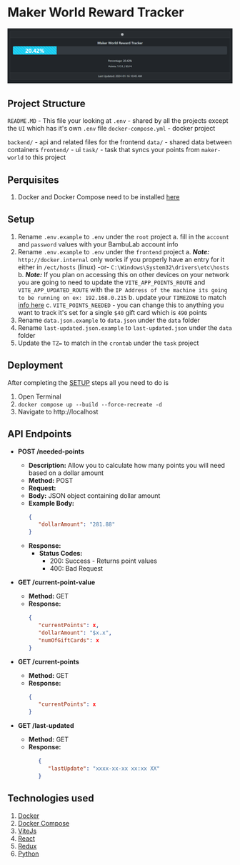 # Maker World Reward Tracker

![Alt text](image.png)

## Project Structure

`README.MD` - This file your looking at
`.env` - shared by all the projects except the `UI` which has it's own `.env` file
`docker-compose.yml` - docker project

`backend/` - api and related files for the frontend
`data/` - shared data between containers
`frontend/` - ui
`task/` - task that syncs your points from `maker-world` to this project

## Perquisites
1. Docker and Docker Compose need to be installed [here](https://docs.docker.com/get-docker/)

## Setup
1. Rename `.env.example` to `.env` under the `root` project
   a. fill in the `account` and `password` values with your BambuLab account info
2. Rename `.env.example` to `.env` under the `frontend` project
   a. ***Note:*** `http://docker.internal` only works if you properly have an entry for it either in `/ect/hosts` (linux) -or- `C:\Windows\System32\drivers\etc\hosts`
   b. ***Note:*** If you plan on accessing this on other devices on your network you are going to need to update the `VITE_APP_POINTS_ROUTE` and `VITE_APP_UPDATED_ROUTE` with the `IP Address of the machine its going to be running on ex: 192.168.0.215`
   b. update your `TIMEZONE` to match [info here](https://en.wikipedia.org/wiki/List_of_tz_database_time_zones#List)
   c. `VITE_POINTS_NEEDED` - you can change this to anything you want to track it's set for a single `$40` gift card which is `490` points
3. Rename `data.json.example` to `data.json` under the `data` folder 
4. Rename `last-updated.json.example` to `last-updated.json` under the `data` folder
5. Update the `TZ=` to match in the `crontab` under the `task` project

## Deployment
After completing the [SETUP](#Setup) steps all you need to do is

1. Open Terminal
2. `docker compose up --build --force-recreate -d`
3. Navigate to http://localhost

## API Endpoints

* **POST /needed-points**

  * **Description:** Allow you to calculate how many points you will need based on a dollar amount
  * **Method:** POST
  * **Request:**
   * **Body:** JSON object containing dollar amount
   * **Example Body:**
      ```json
      {
         "dollarAmount": "281.88"
      }
      ```
  * **Response:**
    * **Status Codes:**
      * 200: Success - Returns point values
      * 400: Bad Request
    

* **GET /current-point-value**
   * **Method:** GET
   * **Response:**
      ```json
      {
         "currentPoints": x,
         "dollarAmount": "$x.x",
         "numOfGiftCards": x
      }
      ```
* **GET /current-points**
   * **Method:** GET
   * **Response:**
      ```json
      {
         "currentPoints": x
      }
      ```
* **GET /last-updated**
   * **Method:** GET
   * **Response:**
      ```json
         {
            "lastUpdate": "xxxx-xx-xx xx:xx XX"
         }
      ```


## Technologies used

1. [Docker](https://docker.com/)
2. [Docker Compose](https://docs.docker.com/compose/)
3. [ViteJs](https://vitejs.dev/)
4. [React](https://react.dev/)
5. [Redux](https://redux.js.org/)
6. [Python](https://www.python.org/)